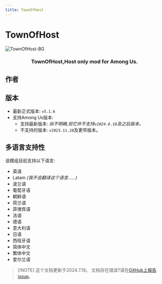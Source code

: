 ```yaml
---
title: TownOfHost
---
```

# TownOfHost
![TownOfHost-BG](https://cn-sy1.rains3.com/xtremewave/TownOfHost.png)

<div align="center">
<h3>TownOfHost,Host only mod for Among Us.</h3>
</div>

<script setup>
import { VPTeamMembers } from 'vitepress/theme'

const members = [
  {
    avatar: 'https://cn-sy1.rains3.com/xtremewave/EmptyBottle.png',
    name: 'EmptyBottle',
    title: '开发者',
    links: [
      { icon: 'github', link: 'https://github.com/tukasa0001' },
      { icon: 'twitter', link: 'https://twitter.com/XenonBottle' }
    ]
  },
]
</script>

## 作者

<div align="center">
<VPTeamMembers size="small" :members="members" />
</div>

## 版本
- 最新正式版本: `v5.1.6`
- 支持Among Us版本:
    - 支持最新版本: *尚不明确,但它并不支持`v2024.6.18`及之后版本。*
    - 不支持的版本: `v2023.11.28`及更早版本。

## 多语言支持性
该模组目前支持以下语言:
- 英语
- Latam *(我不会翻译这个语言……)*
- 波兰语
- 葡萄牙语
- 朝鲜语
- 荷兰语
- 菲律宾语
- 法语
- 德语
- 意大利语
- 日语
- 西班牙语
- 简体中文
- 繁体中文
- 爱尔兰语

> [!NOTE] 这个文档更新于2024.7.19。
> 文档存在错误?请在[GitHub上报告issue](https://github.com/QingFeng-awa/AuModSite/issues)。